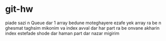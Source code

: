 # git-hw
piade sazi n Queue dar 1 array bedune moteghayere ezafe
yek array ra be n ghesmat taghsim mikonim va index avval dar har part ra be onvane akharin index estefade shode
dar haman part dar nazar migirim
